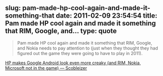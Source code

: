 slug: pam-made-hp-cool-again-and-made-it-something-that
date: 2011-02-09 23:54:54
title: Pam made HP cool again and made it something that RIM, Google, and...
type: quote
---

> Pam made HP cool again and made it something that RIM, Google, and Nokia needs to pay attention to (just when they thought they had figured out the game they were going to have to play in 2011).

[HP makes Google Android look even more creaky (and RIM, Nokia, Microsoft not in the game) — Scobleizer](http://scobleizer.com/2011/02/09/hp-makes-google-look-even-more-creaky/)
